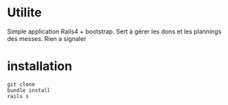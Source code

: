 # Utilite

Simple application Rails4 + bootstrap. Sert à gérer les dons et les plannings des messes.
Rien a signaler

# installation

```
git clone
bundle install
rails s
```